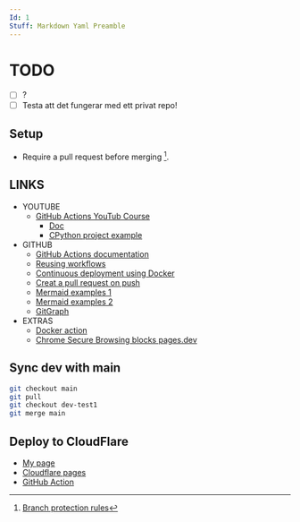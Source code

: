 ```yaml
---
Id: 1
Stuff: Markdown Yaml Preamble
---
```


# TODO

- [ ] ?
- [ ] Testa att det fungerar med ett privat repo!

## Setup

- Require a pull request before merging [^1].

## LINKS

- YOUTUBE
  - [GitHub Actions YouTub Course](https://www.youtube.com/playlist?list=PLArH6NjfKsUhvGHrpag7SuPumMzQRhUKY)
    - [Doc](https://github.com/Link-/ci-cd-intro)
    - [CPython project example](https://github.com/python/cpython/tree/main/.github/workflows)
- GITHUB
  - [GitHub Actions documentation](https://docs.github.com/en/actions)
  - [Reusing workflows](https://docs.github.com/en/actions/using-workflows/reusing-workflows)
  - [Continuous deployment using Docker](https://levelup.gitconnected.com/automated-deployment-using-docker-github-actions-and-webhooks-54018fc12e32)
  - [Creat a pull request on push](https://github.com/marketplace/actions/github-action-for-creating-pull-requests)
  - [Mermaid examples 1](https://gist.github.com/ChristopherA/bffddfdf7b1502215e44cec9fb766dfd)
  - [Mermaid examples 2](https://github.com/JakeSteam/Mermaid)
  - [GitGraph](https://mermaid.js.org/syntax/gitgraph.html)
- EXTRAS
  - [Docker action](https://docs.github.com/en/actions/creating-actions/creating-a-docker-container-action)
  - [Chrome Secure Browsing blocks pages.dev](chrome://settings/security?q=enhanced)

## Sync dev with main

```sh
git checkout main
git pull
git checkout dev-test1
git merge main
```

## Deploy to CloudFlare

- [My page](https://github-actions.pages.dev/)
- [Cloudflare pages](https://developers.cloudflare.com/pages/how-to/use-direct-upload-with-continuous-integration/)
- [GitHub Action](https://github.com/cloudflare/pages-action)

[^1]: [Branch protection rules](https://github.com/ropaolle/actions/settings/branch_protection_rules)
